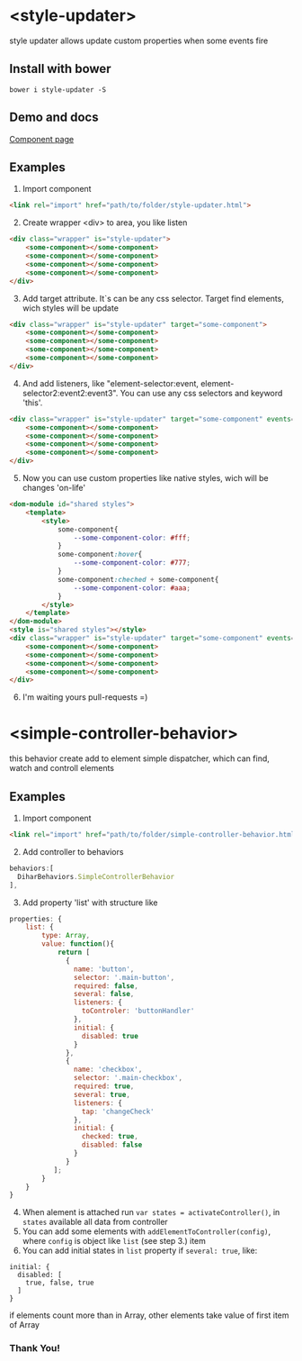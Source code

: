 # \<style-updater\>

style updater allows update custom properties when some events fire 

## Install with bower

```
bower i style-updater -S
``` 

## Demo and docs

[Component page](https://dihar.github.io/components/style-updater)

## Examples

1. Import component

```html
<link rel="import" href="path/to/folder/style-updater.html">
```
2. Create wrapper \<div\> to area, you like listen
```html
<div class="wrapper" is="style-updater">
	<some-component></some-component>
	<some-component></some-component>
	<some-component></some-component>
	<some-component></some-component>
</div>
```
3. Add target attribute. It`s can be any css selector. Target find elements, wich styles will be update
```html
<div class="wrapper" is="style-updater" target="some-component">
	<some-component></some-component>
	<some-component></some-component>
	<some-component></some-component>
	<some-component></some-component>
</div>
```
4. And add listeners, like "element-selector:event, element-selector2:event2:event3". You can use any css selectors and keyword 'this'.
```html
<div class="wrapper" is="style-updater" target="some-component" events="this:mousemove, some-component:click|touchend">
	<some-component></some-component>
	<some-component></some-component>
	<some-component></some-component>
	<some-component></some-component>
</div>
```
5. Now you can use custom properties like native styles, wich will be changes 'on-life'

```html
<dom-module id="shared styles">
	<template>
		<style>
			some-component{
				--some-component-color: #fff;
			}
			some-component:hover{
				--some-component-color: #777;
			}
			some-component:cheched + some-component{
				--some-component-color: #aaa;
			}
		</style>
	</template>
</dom-module>
<style is="shared styles"></style>
<div class="wrapper" is="style-updater" target="some-component" events="this:mousemove, some-component:click">
	<some-component></some-component>
	<some-component></some-component>
	<some-component></some-component>
	<some-component></some-component>
</div>
```
6. I'm waiting yours pull-requests =)

# \<simple-controller-behavior\>

this behavior create add to element simple dispatcher, which can find, watch and controll elements

## Examples

1. Import component

```html
<link rel="import" href="path/to/folder/simple-controller-behavior.html">
```
2. Add controller to behaviors
```javascript
behaviors:[
  DiharBehaviors.SimpleControllerBehavior
],
```
3. Add property 'list' with structure like
```javascript
properties: {
	list: {
		type: Array,
		value: function(){
			return [
	          {						
	            name: 'button',
	            selector: '.main-button',
	            required: false,
	            several: false,
	            listeners: {
	              toControler: 'buttonHandler'
	            },
	            initial: {
	              disabled: true
	            }
	          },
	          {
	            name: 'checkbox',
	            selector: '.main-checkbox',
	            required: true,
	            several: true,
	            listeners: {
	              tap: 'changeCheck'
	            },
	            initial: {
	              checked: true,
	              disabled: false
	            }
	          }
           ];			
		}
	}
}
```
4. When alement is attached run `var states = activateController()`, in `states` available all data from controller
5. You can add some elements with `addElementToController(config)`, where `config` is object like `list` (see step 3.) item
6. You can add initial states in `list` property if `several: true`, like:
```
initial: {
  disabled: [
	true, false, true
  ]
}
```
if elements count more than in Array, other elements take value of first item of Array

### Thank You!
